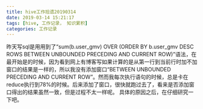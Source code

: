 ```yaml
---
title: hive工作拾遗20190314
date: 2019-03-14 15:21:17
tags: [hive, 工作记录， 知识累积]
categories: 工作记录
---
```

昨天写sql是用用到了“sum(b.user_gmv) OVER (ORDER BY b.user_gmv DESC ROWS BETWEEN UNBOUNDED PRECEDING AND CURRENT ROW)”语法，在最开始是的时候，因为看到网上有博客写如果计算的是从第一行到当前行时加不加窗口的结果是一样的，所以我没有添加窗口“BETWEEN UNBOUNDED PRECEDING AND CURRENT ROW”。然而我每次执行语句的时候，总是卡在reduce执行到78%的时候。后来添加了窗口，很快就跑过去了，看来是否添加窗口得出的结果虽然一致，但是过程不太一样呢。
具体的原因之后，在仔细研究一下吧。